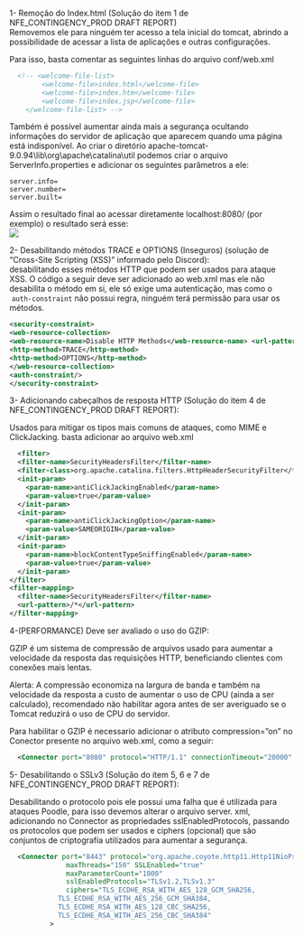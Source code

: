 
1- Remoção do Index.html (Solução do item 1 de NFE_CONTINGENCY_PROD DRAFT REPORT)  
Removemos ele para ninguém ter acesso a tela inicial do tomcat, abrindo a possibilidade de acessar a lista de aplicações e outras configurações.

Para isso, basta comentar as seguintes linhas do arquivo conf/web.xml

``` xml
  <!-- <welcome-file-list>  
        <welcome-file>index.html</welcome-file>  
        <welcome-file>index.htm</welcome-file>  
        <welcome-file>index.jsp</welcome-file>  
    </welcome-file-list> -->
```
  

Também é possível aumentar ainda mais a segurança ocultando informações do servidor de aplicação que aparecem quando uma página está indisponível. Ao criar o diretório apache-tomcat-9.0.94\lib\org\apache\catalina\util podemos criar o arquivo ServerInfo.properties e adicionar os seguintes parâmetros a ele: 

```
server.info=  
server.number=  
server.built=
```

Assim o resultado final ao acessar diretamente localhost:8080/ (por exemplo) o resultado será esse:  
![](https://lh7-rt.googleusercontent.com/docsz/AD_4nXftYLvfvuCGhQP1FK2hCO4DSs3pjN2ZrN-mtU8BJI5CqNYODLl24DAnpEgBdVJkFWNV89r0XR6yLTf4YqEggYc2pPPiaSLYOM7tpUrk70V5VawxoFznHsOwYqly4qb9Q5ubGyDuw-ymu1V8CNK08Rf7M6U?key=7cqG7SJZjPiQI61exZA8Yg)

  

2- Desabilitando métodos TRACE e OPTIONS (Inseguros) (solução de “Cross-Site Scripting (XSS)” informado pelo Discord):  
desabilitando esses métodos HTTP que podem ser usados para ataque XSS. O código a seguir deve ser adicionado ao web.xml mas ele não desabilita o método em si, ele só exige uma autenticação, mas como o  `auth-constraint` não possui regra, ninguém terá permissão para usar os métodos.

``` xml
<security-constraint> 
<web-resource-collection> 
<web-resource-name>Disable HTTP Methods</web-resource-name> <url-pattern>/*</url-pattern> 
<http-method>TRACE</http-method> 
<http-method>OPTIONS</http-method> 
</web-resource-collection> 
<auth-constraint/> 
</security-constraint>
```
  

3- Adicionando cabeçalhos de resposta HTTP (Solução do item 4 de NFE_CONTINGENCY_PROD DRAFT REPORT):

Usados para mitigar os tipos mais comuns de ataques, como MIME e ClickJacking. basta adicionar ao arquivo web.xml

``` xml
  <filter>  
  <filter-name>SecurityHeadersFilter</filter-name>  
  <filter-class>org.apache.catalina.filters.HttpHeaderSecurityFilter</filter-class>  
  <init-param>  
    <param-name>antiClickJackingEnabled</param-name>  
    <param-value>true</param-value>  
  </init-param>  
  <init-param>  
    <param-name>antiClickJackingOption</param-name>  
    <param-value>SAMEORIGIN</param-value>  
  </init-param>  
  <init-param>  
    <param-name>blockContentTypeSniffingEnabled</param-name>  
    <param-value>true</param-value>  
  </init-param>  
</filter>  
<filter-mapping>  
  <filter-name>SecurityHeadersFilter</filter-name>  
  <url-pattern>/*</url-pattern>  
</filter-mapping>
```

4-(PERFORMANCE) Deve ser avaliado o uso do GZIP:

GZIP é um sistema de compressão de arquivos usado para aumentar a velocidade da resposta das requisições HTTP, beneficiando clientes com conexões mais lentas.

Alerta: A compressão economiza na largura de banda e também na velocidade da resposta a custo de aumentar o uso de CPU (ainda a ser calculado), recomendado não habilitar agora antes de ser averiguado se o Tomcat reduzirá o uso de CPU do servidor.

Para habilitar o GZIP é necessario adicionar o atributo compression=”on” no Conector presente no arquivo web.xml, como a seguir:  
  
``` xml
  <Connector port="8080" protocol="HTTP/1.1" connectionTimeout="20000" redirectPort="8443" compression="on" />
```

5- Desabilitando o SSLv3 (Solução do item 5, 6 e 7 de NFE_CONTINGENCY_PROD DRAFT REPORT):

Desabilitando o protocolo pois ele possui uma falha que é utilizada para ataques Poodle, para isso devemos alterar o arquivo server. xml, adicionando no Connector as propriedades sslEnabledProtocols, passando os protocolos que podem ser usados e ciphers (opcional) que são conjuntos de criptografia utilizados para aumentar a segurança.

``` xml
  <Connector port="8443" protocol="org.apache.coyote.http11.Http11NioProtocol"  
              maxThreads="150" SSLEnabled="true"  
              maxParameterCount="1000"  
              sslEnabledProtocols="TLSv1.2,TLSv1.3"  
              ciphers="TLS_ECDHE_RSA_WITH_AES_128_GCM_SHA256,  
            TLS_ECDHE_RSA_WITH_AES_256_GCM_SHA384,  
            TLS_ECDHE_RSA_WITH_AES_128_CBC_SHA256,  
            TLS_ECDHE_RSA_WITH_AES_256_CBC_SHA384"  
          >
```